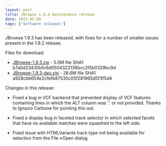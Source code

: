 ```yaml
---
layout: post
title: JBrowse 1.9.3 maintenance release
date: 2013-05-09
tags: ['Software releases']
---
```


JBrowse 1.9.3 has been released, with fixes for a number of smaller issues
present in the 1.9.2 release.

Files for download:

- [JBrowse-1.9.3.zip](/wordpress/wp-content/plugins/download-monitor/download.php?id=49 'download JBrowse-1.9.3.zip') -
  5.0M file SHA1 b7a0d23430b1c6d0504322136bcc2f5b0329bc9d
- [JBrowse-1.9.3-dev.zip](http://jbrowse.org/wordpress/wp-content/plugins/download-monitor/download.php?id=50 'download JBrowse-1.9.3-dev.zip') -
  28.6M file SHA1 a928cbb654e2cfefb87535c05f281965d5f3f5d4

Changes in this release:

- Fixed a bug in VCF backend that prevented display of VCF features containing
  lines in which the ALT column was '.' or not provided. Thanks to Ignazio
  Carbone for pointing this out.

- Fixed a display bug in faceted track selector in which selected facets that
  have no available matches were squashed to the left side.

- Fixed issue with HTMLVariants track type not being available for selection
  from the File->Open dialog.
